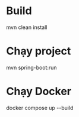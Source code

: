 # Build

mvn clean install

# Chạy project

mvn spring-boot:run

# Chạy Docker

docker compose up --build




